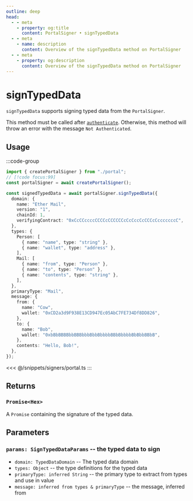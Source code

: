 ```yaml
---
outline: deep
head:
  - - meta
    - property: og:title
      content: PortalSigner • signTypedData
  - - meta
    - name: description
      content: Overview of the signTypedData method on PortalSigner
  - - meta
    - property: og:description
      content: Overview of the signTypedData method on PortalSigner
---
```


# signTypedData

`signTypedData` supports signing typed data from the `PortalSigner`.

This method must be called after [`authenticate`](/packages/aa-signers/portal/authenticate). Otherwise, this method will throw an error with the message `Not Authenticated`.

## Usage

:::code-group

```ts [example.ts]
import { createPortalSigner } from "./portal";
// [!code focus:99]
const portalSigner = await createPortalSigner();

const signedTypedData = await portalSigner.signTypedData({
  domain: {
    name: "Ether Mail",
    version: "1",
    chainId: 1,
    verifyingContract: "0xCcCCccccCCCCcCCCCCCcCcCccCcCCCcCcccccccC",
  },
  types: {
    Person: [
      { name: "name", type: "string" },
      { name: "wallet", type: "address" },
    ],
    Mail: [
      { name: "from", type: "Person" },
      { name: "to", type: "Person" },
      { name: "contents", type: "string" },
    ],
  },
  primaryType: "Mail",
  message: {
    from: {
      name: "Cow",
      wallet: "0xCD2a3d9F938E13CD947Ec05AbC7FE734Df8DD826",
    },
    to: {
      name: "Bob",
      wallet: "0xbBbBBBBbbBBBbbbBbbBbbbbBBbBbbbbBbBbbBBbB",
    },
    contents: "Hello, Bob!",
  },
});
```

<<< @/snippets/signers/portal.ts
:::

## Returns

### `Promise<Hex>`

A `Promise` containing the signature of the typed data.

## Parameters

### `params: SignTypedDataParams` -- the typed data to sign

- `domain: TypedDataDomain` -- The typed data domain
- `types: Object` -- the type definitions for the typed data
- `primaryType: inferred String` -- the primary type to extract from types and use in value
- `message: inferred from types & primaryType` -- the message, inferred from
